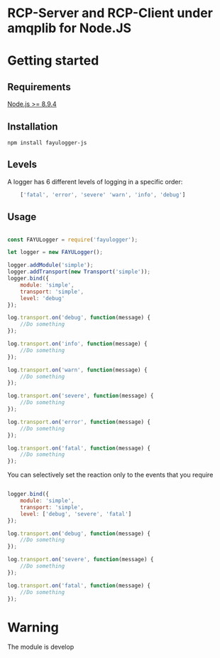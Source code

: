 # RCP-Server and RCP-Client under amqplib for Node.JS

# Getting started

## Requirements

[Node.js >= 8.9.4](nodejs.org)

## Installation

	npm install fayulogger-js

## Levels

A logger has 6 different levels of logging in a specific order:

```javascript
	['fatal', 'error', 'severe' 'warn', 'info', 'debug']
```

## Usage

```javascript

const FAYULogger = require('fayulogger');

let logger = new FAYULogger();

logger.addModule('simple');
logger.addTransport(new Transport('simple'));
logger.bind({
	module: 'simple',
	transport: 'simple',
	level: 'debug'
});

log.transport.on('debug', function(message) {
	//Do something
});

log.transport.on('info', function(message) {
	//Do something
});

log.transport.on('warn', function(message) {
	//Do something
});

log.transport.on('severe', function(message) {
	//Do something
});

log.transport.on('error', function(message) {
	//Do something
});

log.transport.on('fatal', function(message) {
	//Do something
});

```
You can selectively set the reaction only to the events that you require

```javascript

logger.bind({
	module: 'simple',
	transport: 'simple',
	level: ['debug', 'severe', 'fatal']
});

log.transport.on('debug', function(message) {
	//Do something
});

log.transport.on('severe', function(message) {
	//Do something
});

log.transport.on('fatal', function(message) {
	//Do something
});

```

# Warning

The module is develop
